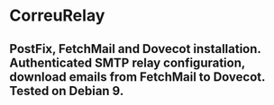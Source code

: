 # CorreuRelay
## PostFix, FetchMail and Dovecot installation. Authenticated SMTP relay configuration, download emails from FetchMail to Dovecot. Tested on Debian 9.
